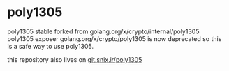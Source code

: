 # poly1305
poly1305 stable forked from golang.org/x/crypto/internal/poly1305  
poly1305 exposer golang.org/x/crypto/poly1305 is now deprecated so this is a safe way to use poly1305.

this repository also lives on [git.snix.ir/poly1305](git.snix.ir/poly1305)

